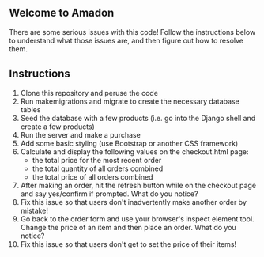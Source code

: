 ## Welcome to Amadon
There are some serious issues with this code! Follow the instructions below to understand what those issues are, and then figure out how to resolve them.

Instructions
------------

1. Clone this repository and peruse the code
2. Run makemigrations and migrate to create the necessary database tables
3. Seed the database with a few products (i.e. go into the Django shell and create a few products)
4. Run the server and make a purchase
5. Add some basic styling (use Bootstrap or another CSS framework)
6. Calculate and display the following values on the checkout.html page:
    - the total price for the most recent order
    - the total quantity of all orders combined
    - the total price of all orders combined
7. After making an order, hit the refresh button while on the checkout page and say yes/confirm if prompted. What do you notice?
8. Fix this issue so that users don't inadvertently make another order by mistake!
9. Go back to the order form and use your browser's inspect element tool. Change the price of an item and then place an order. What do you notice?
10. Fix this issue so that users don't get to set the price of their items!
